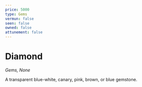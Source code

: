 ```yaml
---
price: 5000
type: Gems
vermun: false
seen: false
owned: false
attunement: false
---
```

# Diamond

*Gems, None*

A transparent blue-white, canary, pink, brown, or blue gemstone.